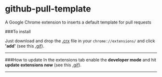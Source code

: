 github-pull-template
====================

A Google Chrome extension to inserts a default template for pull requests

###To install

Just download and drop the [.crx](https://github.com/mathijsblokland/github-pull-template/raw/master/extension/chrome/install/github-pr-template.crx) file in your `chrome://extensions/` and click **'add'** (see this [.gif](http://img.springe.st/extensioninstall.gif)).

----

###How to update
In the extensions tab enable the **developer mode** and hit **update extensions now** (see this [.gif](http://img.springe.st/extensionupdate.gif)).

----
